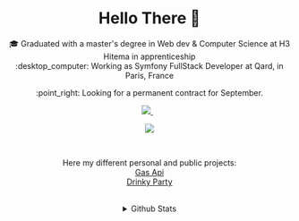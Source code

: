 <h1 align='center'>
  Hello There 👋
</h1>

<p align='center'>
  🎓 Graduated with a master's degree in Web dev & Computer Science at H3 Hitema in apprenticeship
  <br>
  :desktop_computer: Working as Symfony FullStack Developer at Qard, in Paris, France
</p>

<p align='center'>
  :point_right: Looking for a permanent contract for September.
</p>

<p align='center'>
  <a href="https://www.linkedin.com/in/edouard-quilliou/">
    <img src="https://img.shields.io/badge/linkedin-%230077B5.svg?&style=for-the-badge&logo=linkedin&logoColor=white" />
  </a>&nbsp;&nbsp;
</p>

<p align="center">
  <a href="https://skillicons.dev">
    <img src="https://skillicons.dev/icons?i=linux,symfony,docker,mysql,js,ts,react,py,flutter,github,git,aws,ps,androidstudio,postman,discord&perline=8" />
  </a>
</p>

<br>

<p align='center'>
  Here my different personal and public projects:
  <br>
  <a href="https://gas-api.ovh/api">Gas Api</a>
  <br>
  <a href="https://drinkty-party.ovh">Drinky Party</a>
</p>

<br>

<details align='center'>
  <summary>Github Stats</summary>
  <p>
    <a href="#"><img src="https://github-readme-stats.vercel.app/api?username=EdouardQ&show_icons=true&count_private=true" width="430" height="190"></a>
    <a href="#"><img src="https://github-readme-stats.vercel.app/api/top-langs/?username=EdouardQ&count_private=true&show_icons=true&layout=compact&langs_count=6" height="190"></a>
  </p>
</details>
